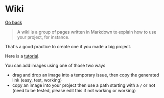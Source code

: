 # Wiki

[Go back](../index.md#advanced-github-concepts)

> A wiki is a group of pages written in Markdown to explain how to use your project, for instance.

That's a good practice to create one if you made a big project.

Here is a [tutorial](https://guides.github.com/features/wikis/).

You can add images using one of those two ways

* drag and drop an image into a temporary issue, then copy the generated link (easy, test, working)
* copy an image into your project then use a path starting with a ``/`` or not (need to be tested, please edit this if not working or working)